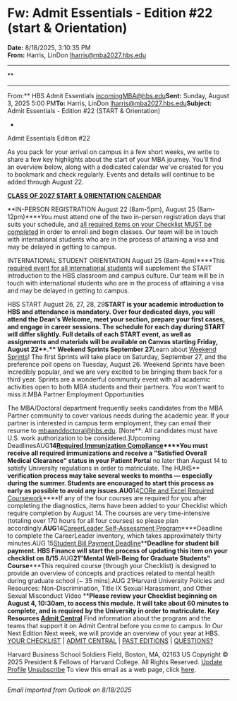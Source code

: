# Fw: Admit Essentials - Edition #22 (start & Orientation)

**Date:** 8/18/2025, 3:10:35 PM  
**From:** Harris, LinDon <lharris@mba2027.hbs.edu>

---

**

---

From:** HBS Admit Essentials <incomingMBA@hbs.edu>**Sent:** Sunday, August 3, 2025 5:00 PM**To:** Harris, LinDon <lharris@mba2027.hbs.edu>**Subject:** Admit Essentials - Edition #22 (START & Orientation) 
 

*
Admit Essentials
Edition #22

As you pack for your arrival on campus in a few short weeks, we write to share a few key highlights about the start of your MBA journey. You'll find an overview below, along with a dedicated calendar we've created for you to bookmark and check regularly. Events and details will continue to be added through August 22.

**[CLASS OF 2027 START & ORIENTATION CALENDAR](https://na01.safelinks.protection.outlook.com/?url=https%3A%2F%2Fclick.mc.email.hbs.edu%2F%3Fqs%3De9b2a2ed122d5aedd7fd04cc6401fbb6004e8e1873777b21fadeb95a790065ce19f522199ee3413ba78f5d6de7333d0185d3c329e30b177d&data=05%7C02%7C%7Cff7fedac52d24fb7596908ddde8ae6a2%7C84df9e7fe9f640afb435aaaaaaaaaaaa%7C1%7C0%7C638911410348912181%7CUnknown%7CTWFpbGZsb3d8eyJFbXB0eU1hcGkiOnRydWUsIlYiOiIwLjAuMDAwMCIsIlAiOiJXaW4zMiIsIkFOIjoiTWFpbCIsIldUIjoyfQ%3D%3D%7C0%7C%7C%7C&sdata=QeGffYy9HaRz4NEhpzc6Zev9MheOA7KP4FQIKFs0VWY%3D&reserved=0)**

**IN-PERSON REGISTRATION
August 22 (8am-5pm), August 25 (8am-12pm)****You must attend one of the two in-person registration days that suits your schedule, and [all required items on your Checklist MUST be completed](https://na01.safelinks.protection.outlook.com/?url=https%3A%2F%2Fclick.mc.email.hbs.edu%2F%3Fqs%3De9b2a2ed122d5aed509f0f9eb6327d2d5af1cac248d6bbc7da82c417ef2a61a4a215b9c74abfca52cfe4d9f69c668dd2cffa08d4c0084b0e&data=05%7C02%7C%7Cff7fedac52d24fb7596908ddde8ae6a2%7C84df9e7fe9f640afb435aaaaaaaaaaaa%7C1%7C0%7C638911410348933912%7CUnknown%7CTWFpbGZsb3d8eyJFbXB0eU1hcGkiOnRydWUsIlYiOiIwLjAuMDAwMCIsIlAiOiJXaW4zMiIsIkFOIjoiTWFpbCIsIldUIjoyfQ%3D%3D%7C0%7C%7C%7C&sdata=Cu6nEdV7gLyabNYnqpCgfmoYCbGzbSF2hgMdXy5k2hA%3D&reserved=0) in order to enroll and begin classes. Our team will be in touch with international students who are in the process of attaining a visa and may be delayed in getting to campus. 

INTERNATIONAL STUDENT ORIENTATION
August 25 (8am-4pm)****This [required event for all international students](https://na01.safelinks.protection.outlook.com/?url=https%3A%2F%2Fclick.mc.email.hbs.edu%2F%3Fqs%3De9b2a2ed122d5aedd8ca11ac47c4b29e4fad739fe6affc50136048506ffbed14565d6e3d42dcbe2ae9ae01ae3cc591ea8c257ee4e59747d4&data=05%7C02%7C%7Cff7fedac52d24fb7596908ddde8ae6a2%7C84df9e7fe9f640afb435aaaaaaaaaaaa%7C1%7C0%7C638911410348943665%7CUnknown%7CTWFpbGZsb3d8eyJFbXB0eU1hcGkiOnRydWUsIlYiOiIwLjAuMDAwMCIsIlAiOiJXaW4zMiIsIkFOIjoiTWFpbCIsIldUIjoyfQ%3D%3D%7C0%7C%7C%7C&sdata=flYZFWJI%2FIs4MAnz2wkhOnwNGD2SZdVb30dm8JNUv5c%3D&reserved=0) will supplement the START introduction to the HBS classroom and campus culture. Our team will be in touch with international students who are in the process of attaining a visa and may be delayed in getting to campus. 

HBS START
August 26, 27, 28, 29****START is your academic introduction to HBS and attendance is mandatory. Over four dedicated days, you will attend the Dean's Welcome, meet your section, prepare your first cases, and engage in career sessions. The schedule for each day during START will differ slightly. Full details of each START event, as well as assignments and materials will be available on Canvas starting Friday, August 22**.**
Weekend Sprints
September 27****Learn about [Weekend Sprints](https://na01.safelinks.protection.outlook.com/?url=https%3A%2F%2Fclick.mc.email.hbs.edu%2F%3Fqs%3De9b2a2ed122d5aedf6d93b98141e7513d0f4935ed66046af938f709da261da7bbc3ff4030d70885bfc21fe7b3562ee1e0d6f32c734af470e&data=05%7C02%7C%7Cff7fedac52d24fb7596908ddde8ae6a2%7C84df9e7fe9f640afb435aaaaaaaaaaaa%7C1%7C0%7C638911410348957961%7CUnknown%7CTWFpbGZsb3d8eyJFbXB0eU1hcGkiOnRydWUsIlYiOiIwLjAuMDAwMCIsIlAiOiJXaW4zMiIsIkFOIjoiTWFpbCIsIldUIjoyfQ%3D%3D%7C0%7C%7C%7C&sdata=b9KQFvnhUpSgWn2RqNr%2BLJ752z%2FH34U6vKtsStN06I0%3D&reserved=0)! The first Sprints will take place on Saturday, September 27, and the preference poll opens on Tuesday, August 26. Weekend Sprints have been incredibly popular, and we are very excited to be bringing them back for a third year. Sprints are a wonderful community event with all academic activities open to both MBA students and their partners. You won't want to miss it.MBA Partner Employment Opportunities

The MBA/Doctoral department frequently seeks candidates from the MBA Partner community to cover various needs during the academic year. If your partner is interested in campus term employment, they can email their resume to [mbaanddoctoral@hbs.edu](mailto:mbaanddoctoral@hbs.edu?subject=MBA%20Partner%20Employment%20Opportunities). [Note**: All candidates must have U.S. work authorization to be considered.]Upcoming DeadlinesAUG**14[Required Immunization Compliance](https://na01.safelinks.protection.outlook.com/?url=https%3A%2F%2Fclick.mc.email.hbs.edu%2F%3Fqs%3De9b2a2ed122d5aed85be10a4f4edd39a6149554a6215c0cbb6c01a20bc9e90b04aed653eb3804a4ff74af2c96ba81be5e78dfa986ceb00e6&data=05%7C02%7C%7Cff7fedac52d24fb7596908ddde8ae6a2%7C84df9e7fe9f640afb435aaaaaaaaaaaa%7C1%7C0%7C638911410348968493%7CUnknown%7CTWFpbGZsb3d8eyJFbXB0eU1hcGkiOnRydWUsIlYiOiIwLjAuMDAwMCIsIlAiOiJXaW4zMiIsIkFOIjoiTWFpbCIsIldUIjoyfQ%3D%3D%7C0%7C%7C%7C&sdata=o%2BMW26JvK2QUN0mTKnZiBHfvjuRRnHFdTg%2B7J%2Bsg8TQ%3D&reserved=0)****You must receive all required immunizations and receive a "Satisfied Overall Medical Clearance" status in your Patient Porta**l no later than August 14 to satisfy University regulations in order to matriculate. The HUHS** **verification process may take **several weeks to months** — especially during the summer. Students are encouraged to start this process **as early as possible** to avoid any issues.AUG**14[CORe and Excel Required Coursework](https://na01.safelinks.protection.outlook.com/?url=https%3A%2F%2Fclick.mc.email.hbs.edu%2F%3Fqs%3De9b2a2ed122d5aed4c05440acf9f3fc67b59d09f1ca44420f2f88f3c1c42db29cb3116705e2c64b05ca84ac13acd081df71be3c1212f1363&data=05%7C02%7C%7Cff7fedac52d24fb7596908ddde8ae6a2%7C84df9e7fe9f640afb435aaaaaaaaaaaa%7C1%7C0%7C638911410348978609%7CUnknown%7CTWFpbGZsb3d8eyJFbXB0eU1hcGkiOnRydWUsIlYiOiIwLjAuMDAwMCIsIlAiOiJXaW4zMiIsIkFOIjoiTWFpbCIsIldUIjoyfQ%3D%3D%7C0%7C%7C%7C&sdata=8m9i7GzEnaVYQrFvZGbJxShiVwydBB0riSg8INJeaGg%3D&reserved=0)****If any of the four courses are required for you after completing the diagnostics, items have been added to your Checklist which require completion by August 14. The courses are very time-intensive (totaling over 170 hours for all four courses) so please plan accordingly.**AUG**14[CareerLeader Self-Assessment Program](https://na01.safelinks.protection.outlook.com/?url=https%3A%2F%2Fclick.mc.email.hbs.edu%2F%3Fqs%3De9b2a2ed122d5aedac235899f1dfaf2d89f6d7fc144b7f78f873d8b16dad0825bcbb15d662efd0312d7c5ee2f3be6908fc0d816d5f819131&data=05%7C02%7C%7Cff7fedac52d24fb7596908ddde8ae6a2%7C84df9e7fe9f640afb435aaaaaaaaaaaa%7C1%7C0%7C638911410348988596%7CUnknown%7CTWFpbGZsb3d8eyJFbXB0eU1hcGkiOnRydWUsIlYiOiIwLjAuMDAwMCIsIlAiOiJXaW4zMiIsIkFOIjoiTWFpbCIsIldUIjoyfQ%3D%3D%7C0%7C%7C%7C&sdata=1AOsN4zvIQ6NfJEZNJr8ar5QhETxep61pzPNgFeZ6Ss%3D&reserved=0)****Deadline to complete the CareerLeader inventory, which takes approximately thirty minutes.AUG
15[Student Bill Payment Deadline](https://na01.safelinks.protection.outlook.com/?url=https%3A%2F%2Fclick.mc.email.hbs.edu%2F%3Fqs%3De9b2a2ed122d5aedce97599468049f3237913d78077e1b4c61d0bae667eacaf56793a8f6b8357068ef6c9df0bf6194c1692223bba800e329&data=05%7C02%7C%7Cff7fedac52d24fb7596908ddde8ae6a2%7C84df9e7fe9f640afb435aaaaaaaaaaaa%7C1%7C0%7C638911410348998650%7CUnknown%7CTWFpbGZsb3d8eyJFbXB0eU1hcGkiOnRydWUsIlYiOiIwLjAuMDAwMCIsIlAiOiJXaW4zMiIsIkFOIjoiTWFpbCIsIldUIjoyfQ%3D%3D%7C0%7C%7C%7C&sdata=xoR4qVWl%2BB58W%2FxkMRNgaa2lnvnxoCDu%2Bkj1t0ZIXQo%3D&reserved=0)****Deadline for student bill payment. HBS Finance will start the process of updating this item on your checklist on 8/15**.AUG**21"Mental Well-Being for Graduate Students" Course*****This required course (through your Checklist) is designed to provide an overview of concepts and practices related to mental health during graduate school (~ 35 mins).AUG
21Harvard University Policies and Resources: Non-Discrimination, Title IX Sexual Harassment, and Other Sexual Misconduct Video ****Please review your Checklist beginning on August 4, 10:30am, to access this module. It will take about 60 minutes to complete, and is required by the University in order to matriculate. Key Resources
[Admit Central](https://na01.safelinks.protection.outlook.com/?url=https%3A%2F%2Fclick.mc.email.hbs.edu%2F%3Fqs%3De9b2a2ed122d5aed0e47e6e110109ff793470cb5b275be830a9b714fb0d646d04ef0efce5dcb3525f70ccef125e8c0c0703e4481979c53f1&data=05%7C02%7C%7Cff7fedac52d24fb7596908ddde8ae6a2%7C84df9e7fe9f640afb435aaaaaaaaaaaa%7C1%7C0%7C638911410349008333%7CUnknown%7CTWFpbGZsb3d8eyJFbXB0eU1hcGkiOnRydWUsIlYiOiIwLjAuMDAwMCIsIlAiOiJXaW4zMiIsIkFOIjoiTWFpbCIsIldUIjoyfQ%3D%3D%7C0%7C%7C%7C&sdata=9ZRqjUlAWnow%2BxMp%2Bo%2FdxFZTm6J0ejKPpJv18K3KhXs%3D&reserved=0)**
Find information about the program and the teams that support it on Admit Central before you come to campus. In Our Next Edition
Next week, we will provide an overview of your year at HBS. 
[YOUR CHECKLIST](https://na01.safelinks.protection.outlook.com/?url=https%3A%2F%2Fclick.mc.email.hbs.edu%2F%3Fqs%3De9b2a2ed122d5aed3fa3488d4cf5b982adf85f2472894f0f0974a4db81dfc321ec4bf1678a648071c7af22849fa977ec55f98ae1fd98c10f&data=05%7C02%7C%7Cff7fedac52d24fb7596908ddde8ae6a2%7C84df9e7fe9f640afb435aaaaaaaaaaaa%7C1%7C0%7C638911410349018104%7CUnknown%7CTWFpbGZsb3d8eyJFbXB0eU1hcGkiOnRydWUsIlYiOiIwLjAuMDAwMCIsIlAiOiJXaW4zMiIsIkFOIjoiTWFpbCIsIldUIjoyfQ%3D%3D%7C0%7C%7C%7C&sdata=kraO1kS7UZRMH1HDJlpxto7IVUlIQYbUebf1QtucNQQ%3D&reserved=0) | [ADMIT CENTRAL](https://na01.safelinks.protection.outlook.com/?url=https%3A%2F%2Fclick.mc.email.hbs.edu%2F%3Fqs%3De9b2a2ed122d5aed8e1fc558cbad3751a6b6ed09cab008973521349bdb69056b013f8349d2a3eb4bebc04ca808de7d98d16f672b1de04b9c&data=05%7C02%7C%7Cff7fedac52d24fb7596908ddde8ae6a2%7C84df9e7fe9f640afb435aaaaaaaaaaaa%7C1%7C0%7C638911410349027595%7CUnknown%7CTWFpbGZsb3d8eyJFbXB0eU1hcGkiOnRydWUsIlYiOiIwLjAuMDAwMCIsIlAiOiJXaW4zMiIsIkFOIjoiTWFpbCIsIldUIjoyfQ%3D%3D%7C0%7C%7C%7C&sdata=2cKB0OyQQXO9ik8ixgp2HKJhLkVMz9LYWg97jnwC6wU%3D&reserved=0) | [PAST EDITIONS](https://na01.safelinks.protection.outlook.com/?url=https%3A%2F%2Fclick.mc.email.hbs.edu%2F%3Fqs%3De9b2a2ed122d5aed59d32746f8b7a758dd01f37da31ad0e5184c57ddac140fc388e7962e69392bc82cceca7ea061f874c5f57cb1830df52c&data=05%7C02%7C%7Cff7fedac52d24fb7596908ddde8ae6a2%7C84df9e7fe9f640afb435aaaaaaaaaaaa%7C1%7C0%7C638911410349037111%7CUnknown%7CTWFpbGZsb3d8eyJFbXB0eU1hcGkiOnRydWUsIlYiOiIwLjAuMDAwMCIsIlAiOiJXaW4zMiIsIkFOIjoiTWFpbCIsIldUIjoyfQ%3D%3D%7C0%7C%7C%7C&sdata=19%2FoTDMoIPbNlzCRC5WQFQbO6SNeVv6CpQ8eU0MSi2I%3D&reserved=0) | [QUESTIONS?](https://na01.safelinks.protection.outlook.com/?url=https%3A%2F%2Fclick.mc.email.hbs.edu%2F%3Fqs%3De9b2a2ed122d5aed8c99cf433ee101b01142f5e0f2a502eac3e8cfd2187f34a06ec2eff1a7ca8b93b87551bd24b9c6cfb5f8b49cb05913d3&data=05%7C02%7C%7Cff7fedac52d24fb7596908ddde8ae6a2%7C84df9e7fe9f640afb435aaaaaaaaaaaa%7C1%7C0%7C638911410349046534%7CUnknown%7CTWFpbGZsb3d8eyJFbXB0eU1hcGkiOnRydWUsIlYiOiIwLjAuMDAwMCIsIlAiOiJXaW4zMiIsIkFOIjoiTWFpbCIsIldUIjoyfQ%3D%3D%7C0%7C%7C%7C&sdata=9sqAAVaka1Jo7%2BYJ%2Bcd26xDvJf5WH8bTY5Xd6tbbUGE%3D&reserved=0)

Harvard Business School
Soldiers Field, Boston, MA, 02163 US
Copyright © 2025 President & Fellows of Harvard College. All Rights Reserved.
[Update Profile](https://na01.safelinks.protection.outlook.com/?url=https%3A%2F%2Fclick.mc.email.hbs.edu%2Fprofile_center.aspx%3Fqs%3D1b7ec934cc4d03d437c980823570b27983b2154de5f03cd5cdaa3bcc68e22b1e6b2e526e8fb9144b24a8ccb7c45fcca57c95718adf5f0689e052d178a57144a7&data=05%7C02%7C%7Cff7fedac52d24fb7596908ddde8ae6a2%7C84df9e7fe9f640afb435aaaaaaaaaaaa%7C1%7C0%7C638911410349056732%7CUnknown%7CTWFpbGZsb3d8eyJFbXB0eU1hcGkiOnRydWUsIlYiOiIwLjAuMDAwMCIsIlAiOiJXaW4zMiIsIkFOIjoiTWFpbCIsIldUIjoyfQ%3D%3D%7C0%7C%7C%7C&sdata=MPQX6mIbdEVcPrR2Kz8VGjtjr8jam3Xl8hWw9Oy%2BHwg%3D&reserved=0) [Unsubscribe](https://na01.safelinks.protection.outlook.com/?url=https%3A%2F%2Fclick.mc.email.hbs.edu%2Fsubscription_center.aspx%3Fqs%3D1b7ec934cc4d03d4e1fe7fb8ad1350f76654fbef759ea86f6cb6bb9da376532a7e0f8c11706bb8213c9712179a9d95f64481090eb0bc6e70d9ebdc1ca8a9c3f0&data=05%7C02%7C%7Cff7fedac52d24fb7596908ddde8ae6a2%7C84df9e7fe9f640afb435aaaaaaaaaaaa%7C1%7C0%7C638911410349066229%7CUnknown%7CTWFpbGZsb3d8eyJFbXB0eU1hcGkiOnRydWUsIlYiOiIwLjAuMDAwMCIsIlAiOiJXaW4zMiIsIkFOIjoiTWFpbCIsIldUIjoyfQ%3D%3D%7C0%7C%7C%7C&sdata=rw%2BNVGviwGXkLfwMV2QZ4Ln8oGSLjSKF3N4ERQDSsLo%3D&reserved=0)
To view this email as a web page, click [here](https://na01.safelinks.protection.outlook.com/?url=https%3A%2F%2Fview.mc.email.hbs.edu%2F%3Fqs%3D1b5640e94c01de4ea7780b62011db0d099821fa069a78f42d83a4fe8b2ed3b15c6bf40f2eb8e71c31a33d18c8e92d502993d84d764974bda9c303fd141edca9a9d7cf85044ad33d5&data=05%7C02%7C%7Cff7fedac52d24fb7596908ddde8ae6a2%7C84df9e7fe9f640afb435aaaaaaaaaaaa%7C1%7C0%7C638911410349075909%7CUnknown%7CTWFpbGZsb3d8eyJFbXB0eU1hcGkiOnRydWUsIlYiOiIwLjAuMDAwMCIsIlAiOiJXaW4zMiIsIkFOIjoiTWFpbCIsIldUIjoyfQ%3D%3D%7C0%7C%7C%7C&sdata=7L4Xy787UQ1%2F2O6wW63kpARCMT1%2B4YsnvPdspF%2B4fhI%3D&reserved=0).

---

*Email imported from Outlook on 8/18/2025*